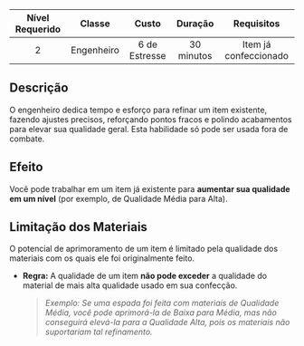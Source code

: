 
| Nível Requerido | Classe | Custo | Duração | Requisitos |
| :---: | :---: | :---: | :---: | :---: |
| 2 | Engenheiro | 6 de Estresse | 30 minutos | Item já confeccionado |

## Descrição
O engenheiro dedica tempo e esforço para refinar um item existente, fazendo ajustes precisos, reforçando pontos fracos e polindo acabamentos para elevar sua qualidade geral. Esta habilidade só pode ser usada fora de combate.

## Efeito
Você pode trabalhar em um item já existente para **aumentar sua qualidade em um nível** (por exemplo, de Qualidade Média para Alta).

## Limitação dos Materiais
O potencial de aprimoramento de um item é limitado pela qualidade dos materiais com os quais ele foi originalmente feito.

* **Regra:** A qualidade de um item **não pode exceder** a qualidade do material de mais alta qualidade usado em sua confecção.
    > *Exemplo: Se uma espada foi feita com materiais de Qualidade Média, você pode aprimorá-la de Baixa para Média, mas não conseguirá elevá-la para a Qualidade Alta, pois os materiais não suportariam tal refinamento.*
